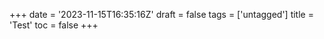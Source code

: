 +++
date = '2023-11-15T16:35:16Z'
draft = false
tags = ['untagged']
title = 'Test'
toc = false
+++


